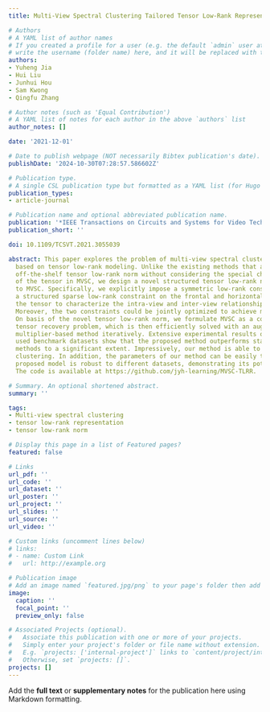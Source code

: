 ```yaml
---
title: Multi-View Spectral Clustering Tailored Tensor Low-Rank Representation

# Authors
# A YAML list of author names
# If you created a profile for a user (e.g. the default `admin` user at `content/authors/admin/`), 
# write the username (folder name) here, and it will be replaced with their full name and linked to their profile.
authors:
- Yuheng Jia
- Hui Liu
- Junhui Hou
- Sam Kwong
- Qingfu Zhang

# Author notes (such as 'Equal Contribution')
# A YAML list of notes for each author in the above `authors` list
author_notes: []

date: '2021-12-01'

# Date to publish webpage (NOT necessarily Bibtex publication's date).
publishDate: '2024-10-30T07:28:57.586602Z'

# Publication type.
# A single CSL publication type but formatted as a YAML list (for Hugo requirements).
publication_types:
- article-journal

# Publication name and optional abbreviated publication name.
publication: '*IEEE Transactions on Circuits and Systems for Video Technology*'
publication_short: ''

doi: 10.1109/TCSVT.2021.3055039

abstract: This paper explores the problem of multi-view spectral clustering (MVSC)
  based on tensor low-rank modeling. Unlike the existing methods that all adopt an
  off-the-shelf tensor low-rank norm without considering the special characteristics
  of the tensor in MVSC, we design a novel structured tensor low-rank norm tailored
  to MVSC. Specifically, we explicitly impose a symmetric low-rank constraint and
  a structured sparse low-rank constraint on the frontal and horizontal slices of
  the tensor to characterize the intra-view and inter-view relationships, respectively.
  Moreover, the two constraints could be jointly optimized to achieve mutual refinement.
  On basis of the novel tensor low-rank norm, we formulate MVSC as a convex low-rank
  tensor recovery problem, which is then efficiently solved with an augmented Lagrange
  multiplier-based method iteratively. Extensive experimental results on seven commonly
  used benchmark datasets show that the proposed method outperforms state-of-the-art
  methods to a significant extent. Impressively, our method is able to produce perfect
  clustering. In addition, the parameters of our method can be easily tuned, and the
  proposed model is robust to different datasets, demonstrating its potential in practice.
  The code is available at https://github.com/jyh-learning/MVSC-TLRR.

# Summary. An optional shortened abstract.
summary: ''

tags:
- Multi-view spectral clustering
- tensor low-rank representation
- tensor low-rank norm

# Display this page in a list of Featured pages?
featured: false

# Links
url_pdf: ''
url_code: ''
url_dataset: ''
url_poster: ''
url_project: ''
url_slides: ''
url_source: ''
url_video: ''

# Custom links (uncomment lines below)
# links:
# - name: Custom Link
#   url: http://example.org

# Publication image
# Add an image named `featured.jpg/png` to your page's folder then add a caption below.
image:
  caption: ''
  focal_point: ''
  preview_only: false

# Associated Projects (optional).
#   Associate this publication with one or more of your projects.
#   Simply enter your project's folder or file name without extension.
#   E.g. `projects: ['internal-project']` links to `content/project/internal-project/index.md`.
#   Otherwise, set `projects: []`.
projects: []
---
```


Add the **full text** or **supplementary notes** for the publication here using Markdown formatting.
